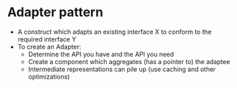 # Adapter pattern

- A construct which adapts an existing interface X to conform to the required interface Y
- To create an Adapter:
    - Determine the API you have and the API you need
    - Create a component which aggregates (has a pointer to) the adaptee
    - Intermediate representations can pile up (use caching and other optimizations)
